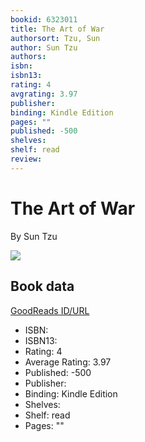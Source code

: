 ```yaml
---
bookid: 6323011
title: The Art of War
authorsort: Tzu, Sun
author: Sun Tzu
authors: 
isbn: 
isbn13: 
rating: 4
avgrating: 3.97
publisher: 
binding: Kindle Edition
pages: ""
published: -500
shelves: 
shelf: read
review: 
---
```


# The Art of War

By Sun Tzu

![](https://i.gr-assets.com/images/S/compressed.photo.goodreads.com/books/1328308024l/6323011.jpg)

## Book data

[GoodReads ID/URL](https://www.goodreads.com/book/show/6323011)

- ISBN: 
- ISBN13: 
- Rating: 4
- Average Rating: 3.97
- Published: -500
- Publisher: 
- Binding: Kindle Edition
- Shelves: 
- Shelf: read
- Pages: ""

